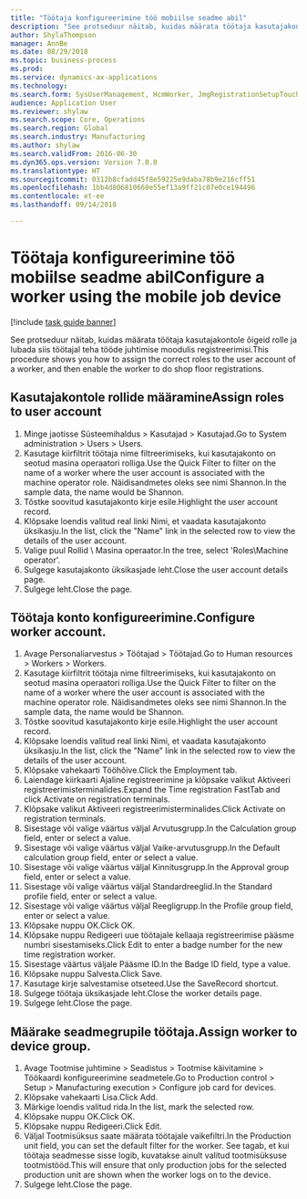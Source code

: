 ```yaml
--- 
title: "Töötaja konfigureerimine töö mobiilse seadme abil"
description: "See protseduur näitab, kuidas määrata töötaja kasutajakontole õigeid rolle ja lubada siis töötajal teha tööde juhtimise moodulis registreerimisi."
author: ShylaThompson
manager: AnnBe
ms.date: 08/29/2018
ms.topic: business-process
ms.prod: 
ms.service: dynamics-ax-applications
ms.technology: 
ms.search.form: SysUserManagement, HcmWorker, JmgRegistrationSetupTouch, JmgRegistrationSetupAssignUsers
audience: Application User
ms.reviewer: shylaw
ms.search.scope: Core, Operations
ms.search.region: Global
ms.search.industry: Manufacturing
ms.author: shylaw
ms.search.validFrom: 2016-06-30
ms.dyn365.ops.version: Version 7.0.0
ms.translationtype: HT
ms.sourcegitcommit: 0312b8cfadd45f8e59225e9daba78b9e216cff51
ms.openlocfilehash: 1bb4d806810660e55ef13a9ff21c07e0ce194496
ms.contentlocale: et-ee
ms.lasthandoff: 09/14/2018

---
```

# <a name="configure-a-worker-using-the-mobile-job-device"></a><span data-ttu-id="ddfd9-103">Töötaja konfigureerimine töö mobiilse seadme abil</span><span class="sxs-lookup"><span data-stu-id="ddfd9-103">Configure a worker using the mobile job device</span></span>

[!include [task guide banner](../../includes/task-guide-banner.md)]

<span data-ttu-id="ddfd9-104">See protseduur näitab, kuidas määrata töötaja kasutajakontole õigeid rolle ja lubada siis töötajal teha tööde juhtimise moodulis registreerimisi.</span><span class="sxs-lookup"><span data-stu-id="ddfd9-104">This procedure shows you how to assign the correct roles to the user account of a worker, and then enable the worker to do shop floor registrations.</span></span>


## <a name="assign-roles-to-user-account"></a><span data-ttu-id="ddfd9-105">Kasutajakontole rollide määramine</span><span class="sxs-lookup"><span data-stu-id="ddfd9-105">Assign roles to user account</span></span>
1. <span data-ttu-id="ddfd9-106">Minge jaotisse Süsteemihaldus > Kasutajad > Kasutajad.</span><span class="sxs-lookup"><span data-stu-id="ddfd9-106">Go to System administration > Users > Users.</span></span>
2. <span data-ttu-id="ddfd9-107">Kasutage kiirfiltrit töötaja nime filtreerimiseks, kui kasutajakonto on seotud masina operaatori rolliga.</span><span class="sxs-lookup"><span data-stu-id="ddfd9-107">Use the Quick Filter to filter on the name of a worker where the user account is associated with the machine operator role.</span></span> <span data-ttu-id="ddfd9-108">Näidisandmetes oleks see nimi Shannon.</span><span class="sxs-lookup"><span data-stu-id="ddfd9-108">In the sample data, the name would be Shannon.</span></span>
3. <span data-ttu-id="ddfd9-109">Tõstke soovitud kasutajakonto kirje esile.</span><span class="sxs-lookup"><span data-stu-id="ddfd9-109">Highlight the user account record.</span></span>
4. <span data-ttu-id="ddfd9-110">Klõpsake loendis valitud real linki Nimi, et vaadata kasutajakonto üksikasju.</span><span class="sxs-lookup"><span data-stu-id="ddfd9-110">In the list, click the "Name" link in the selected row to view the details of the user account.</span></span>
5. <span data-ttu-id="ddfd9-111">Valige puul Rollid \ Masina operaator.</span><span class="sxs-lookup"><span data-stu-id="ddfd9-111">In the tree, select 'Roles\Machine operator'.</span></span>
6. <span data-ttu-id="ddfd9-112">Sulgege kasutajakonto üksikasjade leht.</span><span class="sxs-lookup"><span data-stu-id="ddfd9-112">Close the user account details page.</span></span>
7. <span data-ttu-id="ddfd9-113">Sulgege leht.</span><span class="sxs-lookup"><span data-stu-id="ddfd9-113">Close the page.</span></span>

## <a name="configure-worker-account"></a><span data-ttu-id="ddfd9-114">Töötaja konto konfigureerimine.</span><span class="sxs-lookup"><span data-stu-id="ddfd9-114">Configure worker account.</span></span>
1. <span data-ttu-id="ddfd9-115">Avage Personaliarvestus > Töötajad > Töötajad.</span><span class="sxs-lookup"><span data-stu-id="ddfd9-115">Go to Human resources > Workers > Workers.</span></span>
2. <span data-ttu-id="ddfd9-116">Kasutage kiirfiltrit töötaja nime filtreerimiseks, kui kasutajakonto on seotud masina operaatori rolliga.</span><span class="sxs-lookup"><span data-stu-id="ddfd9-116">Use the Quick Filter to filter on the name of a worker where the user account is associated with the machine operator role.</span></span> <span data-ttu-id="ddfd9-117">Näidisandmetes oleks see nimi Shannon.</span><span class="sxs-lookup"><span data-stu-id="ddfd9-117">In the sample data, the name would be Shannon.</span></span>
3. <span data-ttu-id="ddfd9-118">Tõstke soovitud kasutajakonto kirje esile.</span><span class="sxs-lookup"><span data-stu-id="ddfd9-118">Highlight the user account record.</span></span>
4. <span data-ttu-id="ddfd9-119">Klõpsake loendis valitud real linki Nimi, et vaadata kasutajakonto üksikasju.</span><span class="sxs-lookup"><span data-stu-id="ddfd9-119">In the list, click the "Name" link in the selected row to view the details of the user account.</span></span>
5. <span data-ttu-id="ddfd9-120">Klõpsake vahekaarti Tööhõive.</span><span class="sxs-lookup"><span data-stu-id="ddfd9-120">Click the Employment tab.</span></span>
6. <span data-ttu-id="ddfd9-121">Laiendage kiirkaarti Ajaline registreerimine ja klõpsake valikut Aktiveeri registreerimisterminalides.</span><span class="sxs-lookup"><span data-stu-id="ddfd9-121">Expand the Time registration FastTab and click Activate on registration terminals.</span></span>
7. <span data-ttu-id="ddfd9-122">Klõpsake valikut Aktiveeri registreerimisterminalides.</span><span class="sxs-lookup"><span data-stu-id="ddfd9-122">Click Activate on registration terminals.</span></span>
8. <span data-ttu-id="ddfd9-123">Sisestage või valige väärtus väljal Arvutusgrupp.</span><span class="sxs-lookup"><span data-stu-id="ddfd9-123">In the Calculation group field, enter or select a value.</span></span>
9. <span data-ttu-id="ddfd9-124">Sisestage või valige väärtus väljal Vaike-arvutusgrupp.</span><span class="sxs-lookup"><span data-stu-id="ddfd9-124">In the Default calculation group field, enter or select a value.</span></span>
10. <span data-ttu-id="ddfd9-125">Sisestage või valige väärtus väljal Kinnitusgrupp.</span><span class="sxs-lookup"><span data-stu-id="ddfd9-125">In the Approval group field, enter or select a value.</span></span>
11. <span data-ttu-id="ddfd9-126">Sisestage või valige väärtus väljal Standardreeglid.</span><span class="sxs-lookup"><span data-stu-id="ddfd9-126">In the Standard profile field, enter or select a value.</span></span>
12. <span data-ttu-id="ddfd9-127">Sisestage või valige väärtus väljal Reegligrupp.</span><span class="sxs-lookup"><span data-stu-id="ddfd9-127">In the Profile group field, enter or select a value.</span></span>
13. <span data-ttu-id="ddfd9-128">Klõpsake nuppu OK.</span><span class="sxs-lookup"><span data-stu-id="ddfd9-128">Click OK.</span></span>
14. <span data-ttu-id="ddfd9-129">Klõpsake nuppu Redigeeri uue töötajale kellaaja registreerimise pääsme numbri sisestamiseks.</span><span class="sxs-lookup"><span data-stu-id="ddfd9-129">Click Edit to enter a badge number for the new time registration worker.</span></span>
15. <span data-ttu-id="ddfd9-130">Sisestage väärtus väljale Pääsme ID.</span><span class="sxs-lookup"><span data-stu-id="ddfd9-130">In the Badge ID field, type a value.</span></span>
16. <span data-ttu-id="ddfd9-131">Klõpsake nuppu Salvesta.</span><span class="sxs-lookup"><span data-stu-id="ddfd9-131">Click Save.</span></span>
17. <span data-ttu-id="ddfd9-132">Kasutage kirje salvestamise otseteed.</span><span class="sxs-lookup"><span data-stu-id="ddfd9-132">Use the SaveRecord shortcut.</span></span>
18. <span data-ttu-id="ddfd9-133">Sulgege töötaja üksikasjade leht.</span><span class="sxs-lookup"><span data-stu-id="ddfd9-133">Close the worker details page.</span></span>
19. <span data-ttu-id="ddfd9-134">Sulgege leht.</span><span class="sxs-lookup"><span data-stu-id="ddfd9-134">Close the page.</span></span>

## <a name="assign-worker-to-device-group"></a><span data-ttu-id="ddfd9-135">Määrake seadmegrupile töötaja.</span><span class="sxs-lookup"><span data-stu-id="ddfd9-135">Assign worker to device group.</span></span>
1. <span data-ttu-id="ddfd9-136">Avage Tootmise juhtimine > Seadistus > Tootmise käivitamine > Töökaardi konfigureerimine seadmetele.</span><span class="sxs-lookup"><span data-stu-id="ddfd9-136">Go to Production control > Setup > Manufacturing execution > Configure job card for devices.</span></span>
2. <span data-ttu-id="ddfd9-137">Klõpsake vahekaarti Lisa.</span><span class="sxs-lookup"><span data-stu-id="ddfd9-137">Click Add.</span></span>
3. <span data-ttu-id="ddfd9-138">Märkige loendis valitud rida.</span><span class="sxs-lookup"><span data-stu-id="ddfd9-138">In the list, mark the selected row.</span></span>
4. <span data-ttu-id="ddfd9-139">Klõpsake nuppu OK.</span><span class="sxs-lookup"><span data-stu-id="ddfd9-139">Click OK.</span></span>
5. <span data-ttu-id="ddfd9-140">Klõpsake nuppu Redigeeri.</span><span class="sxs-lookup"><span data-stu-id="ddfd9-140">Click Edit.</span></span>
6. <span data-ttu-id="ddfd9-141">Väljal Tootmisüksus saate määrata töötajale vaikefiltri.</span><span class="sxs-lookup"><span data-stu-id="ddfd9-141">In the Production unit field, you can set the default filter for the worker.</span></span> <span data-ttu-id="ddfd9-142">See tagab, et kui töötaja seadmesse sisse logib, kuvatakse ainult valitud tootmisüksuse tootmistööd.</span><span class="sxs-lookup"><span data-stu-id="ddfd9-142">This will ensure that only production jobs for the selected production unit are shown when the worker logs on to the device.</span></span>
7. <span data-ttu-id="ddfd9-143">Sulgege leht.</span><span class="sxs-lookup"><span data-stu-id="ddfd9-143">Close the page.</span></span>


